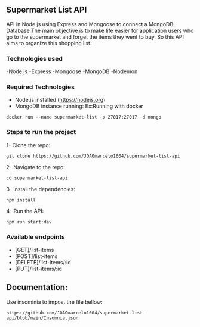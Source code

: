 ## Supermarket List API

API in Node.js using Express and Mongoose to connect a MongoDB Database
The main objective is to make life easier for application users who go to the supermarket and forget the items they went to buy.
So this API aims to organize this shopping list.

### Technologies used

-Node.js
-Express
-Mongoose
-MongoDB
-Nodemon

### Required Technologies

- Node.js installed (https://nodejs.org)
- MongoDB instance running:
  Ex:Running with docker

```
docker run --name supermarket-list -p 27017:27017 -d mongo
```

### Steps to run the project

1- Clone the repo:

```
git clone https://github.com/JOAOmarcelo1604/supermarket-list-api
```

2- Navigate to the repo:

```
cd supermarket-list-api
```

3- Install the dependencies:

```
npm install
```

4- Run the API:

```
npm run start:dev
```

### Available endpoints

- [GET]/list-items
- [POST]/list-items
- [DELETE]/list-items/:id
- [PUT]/list-items/:id

## Documentation:

Use insominia to impost the file bellow:

```
https://github.com/JOAOmarcelo1604/supermarket-list-api/blob/main/Insomnia.json
```
